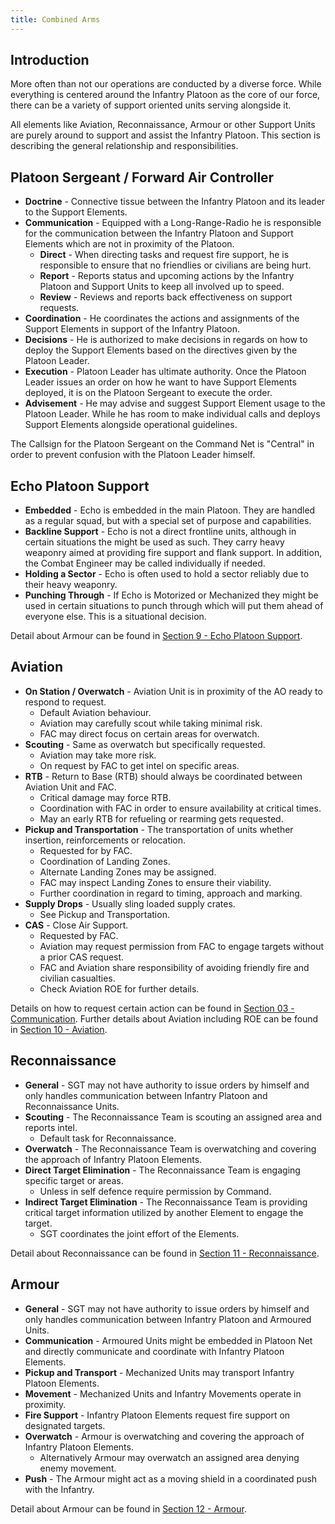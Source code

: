 ```yaml
---
title: Combined Arms
---
```


## Introduction

More often than not our operations are conducted by a diverse force. While everything is centered around the Infantry Platoon as the core of our force, there can be a variety of support oriented units serving alongside it.

All elements like Aviation, Reconnaissance, Armour or other Support Units are purely around to support and assist the Infantry Platoon. This section is describing the general relationship and responsibilities.

## Platoon Sergeant / Forward Air Controller

- **Doctrine** - Connective tissue between the Infantry Platoon and its leader to the Support Elements.
- **Communication** - Equipped with a Long-Range-Radio he is responsible for the communication between the Infantry Platoon and Support Elements which are not in proximity of the Platoon.
  - **Direct** - When directing tasks and request fire support, he is responsible to ensure that no friendlies or civilians are being hurt.
  - **Report** - Reports status and upcoming actions by the Infantry Platoon and Support Units to keep all involved up to speed.
  - **Review** - Reviews and reports back effectiveness on support requests.
- **Coordination** - He coordinates the actions and assignments of the Support Elements in support of the Infantry Platoon.
- **Decisions** - He is authorized to make decisions in regards on how to deploy the Support Elements based on the directives given by the Platoon Leader.
- **Execution** - Platoon Leader has ultimate authority. Once the Platoon Leader issues an order on how he want to have Support Elements deployed, it is on the Platoon Sergeant to execute the order.
- **Advisement** - He may advise and suggest Support Element usage to the Platoon Leader. While he has room to make individual calls and deploys Support Elements alongside operational guidelines. 

The Callsign for the Platoon Sergeant on the Command Net is "Central" in order to prevent confusion with the Platoon Leader himself.

## Echo Platoon Support

- **Embedded** - Echo is embedded in the main Platoon. They are handled as a regular squad, but with a special set of purpose and capabilities.
- **Backline Support** - Echo is not a direct frontline units, although in certain situations the might be used as such. They carry heavy weaponry aimed at providing fire support and flank support. In addition, the Combat Engineer may be called individually if needed.
- **Holding a Sector** - Echo is often used to hold a sector reliably due to their heavy weaponry.
- **Punching Through** - If Echo is Motorized or Mechanized they might be used in certain situations to punch through which will put them ahead of everyone else. This is a situational decision.

Detail about Armour can be found in [Section 9 - Echo Platoon Support](/handbook/echo-platoon-support).

## Aviation

- **On Station / Overwatch** - Aviation Unit is in proximity of the AO ready to respond to request.
  - Default Aviation behaviour.
  - Aviation may carefully scout while taking minimal risk.
  - FAC may direct focus on certain areas for overwatch.
- **Scouting** - Same as overwatch but specifically requested.
  - Aviation may take more risk.
  - On request by FAC to get intel on specific areas.
- **RTB** - Return to Base (RTB) should always be coordinated between Aviation Unit and FAC.
  - Critical damage may force RTB.
  - Coordination with FAC in order to ensure availability at critical times.
  - May an early RTB for refueling or rearming gets requested.
- **Pickup and Transportation** - The transportation of units whether insertion, reinforcements or relocation.
  - Requested for by FAC.
  - Coordination of Landing Zones.
  - Alternate Landing Zones may be assigned.
  - FAC may inspect Landing Zones to ensure their viability.
  - Further coordination in regard to timing, approach and marking.
- **Supply Drops** - Usually sling loaded supply crates.
  - See Pickup and Transportation.
- **CAS** - Close Air Support.
  - Requested by FAC.
  - Aviation may request permission from FAC to engage targets without a prior CAS request.
  - FAC and Aviation share responsibility of avoiding friendly fire and civilian casualties.
  - Check Aviation ROE for further details.

Details on how to request certain action can be found in [Section 03 - Communication](/handbook/communication). Further details about Aviation including ROE can be found in [Section 10 - Aviation](/handbook/aviation).

## Reconnaissance

- **General** - SGT may not have authority to issue orders by himself and only handles communication between Infantry Platoon and Reconnaissance Units.
- **Scouting** - The Reconnaissance Team is scouting an assigned area and reports intel.
  - Default task for Reconnaissance.
- **Overwatch** - The Reconnaissance Team is overwatching and covering the approach of Infantry Platoon Elements.
- **Direct Target Elimination** - The Reconnaissance Team is engaging specific target or areas.
  - Unless in self defence require permission by Command.
- **Indirect Target Elimination** - The Reconnaissance Team is providing critical target information utilized by another Element to engage the target.
  - SGT coordinates the joint effort of the Elements.

Detail about Reconnaissance can be found in [Section 11 - Reconnaissance](/handbook/reconnaissance).

## Armour

- **General** - SGT may not have authority to issue orders by himself and only handles communication between Infantry Platoon and Armoured Units.
- **Communication** - Armoured Units might be embedded in Platoon Net and directly communicate and coordinate with Infantry Platoon Elements.
- **Pickup and Transport** - Mechanized Units may transport Infantry Platoon Elements.
- **Movement** - Mechanized Units and Infantry Movements operate in proximity.
- **Fire Support** - Infantry Platoon Elements request fire support on designated targets.
- **Overwatch** - Armour is overwatching and covering the approach of Infantry Platoon Elements.
  - Alternatively Armour may overwatch an assigned area denying enemy movement.
- **Push** - The Armour might act as a moving shield in a coordinated push with the Infantry.

Detail about Armour can be found in [Section 12 - Armour](/handbook/armour).
